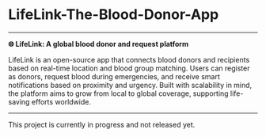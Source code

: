 # LifeLink-The-Blood-Donor-App
---

**🌐 LifeLink: A global blood donor and request platform**

LifeLink is an open-source app that connects blood donors and recipients based on real-time location and blood group matching. Users can register as donors, request blood during emergencies, and receive smart notifications based on proximity and urgency. Built with scalability in mind, the platform aims to grow from local to global coverage, supporting life-saving efforts worldwide.

---
This project is currently in progress and not released yet.
